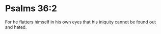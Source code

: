 # Psalms 36:2

For he flatters himself in his own eyes that his iniquity cannot be found out and hated.
